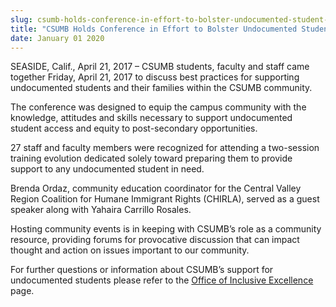 ```yaml
---
slug: csumb-holds-conference-in-effort-to-bolster-undocumented-student-support
title: "CSUMB Holds Conference in Effort to Bolster Undocumented Student Support"
date: January 01 2020
---
```


  
<p>
  SEASIDE, Calif., April 21, 2017 – CSUMB students, faculty and staff came
  together Friday, April 21, 2017 to discuss best practices for supporting
  undocumented students and their families within the CSUMB community.
</p>
<p>
  The conference was designed to equip the campus community with the knowledge,
  attitudes and skills necessary to support undocumented student access and
  equity to post&#45;secondary opportunities.
</p>
<p>
  27 staff and faculty members were recognized for attending a two&#45;session
  training evolution dedicated solely toward preparing them to provide support
  to any undocumented student in need.
</p>
<p>
  Brenda Ordaz, community education coordinator for the Central Valley Region
  Coalition for Humane Immigrant Rights &#40;CHIRLA&#41;, served as a guest
  speaker along with Yahaira Carrillo Rosales.
</p>
<p>
  Hosting community events is in keeping with CSUMB’s role as a community
  resource, providing forums for provocative discussion that can impact thought
  and action on issues important to our community.
</p>
<p>
  For further questions or information about CSUMB’s support for undocumented
  students please refer to the
  <a href="https://csumb.edu/diversity">Office of Inclusive Excellence</a> page.
</p>
 
